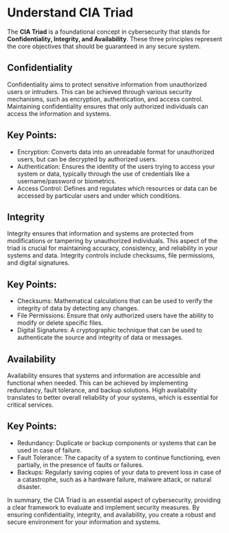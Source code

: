 # Understand CIA Triad

The **CIA Triad** is a foundational concept in cybersecurity that stands for **Confidentiality, Integrity, and Availability**. These three principles represent the core objectives that should be guaranteed in any secure system.

## Confidentiality

Confidentiality aims to protect sensitive information from unauthorized users or intruders. This can be achieved through various security mechanisms, such as encryption, authentication, and access control. Maintaining confidentiality ensures that only authorized individuals can access the information and systems.

## Key Points:

- Encryption: Converts data into an unreadable format for unauthorized users, but can be decrypted by authorized users.
- Authentication: Ensures the identity of the users trying to access your system or data, typically through the use of credentials like a username/password or biometrics.
- Access Control: Defines and regulates which resources or data can be accessed by particular users and under which conditions.

## Integrity

Integrity ensures that information and systems are protected from modifications or tampering by unauthorized individuals. This aspect of the triad is crucial for maintaining accuracy, consistency, and reliability in your systems and data. Integrity controls include checksums, file permissions, and digital signatures.

## Key Points:

- Checksums: Mathematical calculations that can be used to verify the integrity of data by detecting any changes.
- File Permissions: Ensure that only authorized users have the ability to modify or delete specific files.
- Digital Signatures: A cryptographic technique that can be used to authenticate the source and integrity of data or messages.

## Availability

Availability ensures that systems and information are accessible and functional when needed. This can be achieved by implementing redundancy, fault tolerance, and backup solutions. High availability translates to better overall reliability of your systems, which is essential for critical services.

## Key Points:

- Redundancy: Duplicate or backup components or systems that can be used in case of failure.
- Fault Tolerance: The capacity of a system to continue functioning, even partially, in the presence of faults or failures.
- Backups: Regularly saving copies of your data to prevent loss in case of a catastrophe, such as a hardware failure, malware attack, or natural disaster.

In summary, the CIA Triad is an essential aspect of cybersecurity, providing a clear framework to evaluate and implement security measures. By ensuring confidentiality, integrity, and availability, you create a robust and secure environment for your information and systems.

